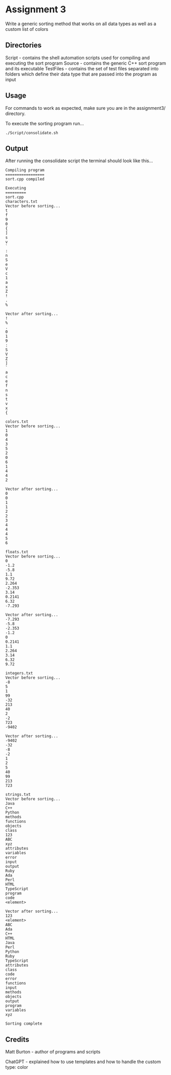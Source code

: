 # Assignment 3
Write a generic sorting method that works on all data types as well as a custom list of colors

## Directories
Script - contains the shell automation scripts used for compiling and executing the sort program
Source - contains the generic C++ sort program and its executable
TestFiles - contains the set of test files separated into folders which define their data type that are passed into the program as input

## Usage
For commands to work as expected, make sure you are in the assignment3/ directory.

To execute the sorting program run...
```
./Script/consolidate.sh
```
## Output
After running the consolidate script the terminal should look like this...
```
Compiling program
=================
sort.cpp compiled

Executing
=========
sort.cpp
characters.txt
Vector before sorting...
t
f
9
0
{
]
s
v
`
:
n
S
e
V
c
1
a
x
Z
!
.
%

Vector after sorting...
!
%
.
0
1
9
:
S
V
Z
]
`
a
c
e
f
n
s
t
v
x
{

colors.txt
Vector before sorting...
1
0
4
3
5
2
0
6
1
4
4
2

Vector after sorting...
0
0
1
1
2
2
3
4
4
4
5
6

floats.txt
Vector before sorting...
0
-1.2
-5.8
1.1
9.72
2.264
-2.353
3.14
0.2141
6.32
-7.293

Vector after sorting...
-7.293
-5.8
-2.353
-1.2
0
0.2141
1.1
2.264
3.14
6.32
9.72

integers.txt
Vector before sorting...
-8
5
1
99
-32
213
40
2
-2
723
-9402

Vector after sorting...
-9402
-32
-8
-2
1
2
5
40
99
213
723

strings.txt
Vector before sorting...
Java
C++
Python
methods
functions
objects
class
123
ABC
xyz
attributes
variables
error
input
output
Ruby
Ada
Perl
HTML
TypeScript
program
code
<element>

Vector after sorting...
123
<element>
ABC
Ada
C++
HTML
Java
Perl
Python
Ruby
TypeScript
attributes
class
code
error
functions
input
methods
objects
output
program
variables
xyz

Sorting complete
```

## Credits
Matt Burton - author of programs and scripts

ChatGPT - explained how to use templates and how to handle the custom type: color